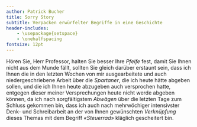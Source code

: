 ```yaml
---
author: Patrick Bucher
title: Sorry Story 
subtitle: Verpacken erwürfelter Begriffe in eine Geschichte
header-includes:
    - \usepackage{setspace}
    - \onehalfspacing
fontsize: 12pt
---
```

Hören Sie, Herr Professor, halten Sie besser Ihre _Pfeife_ fest, damit Sie
Ihnen nicht aus dem Munde fällt, sollten Sie gleich darüber erstaunt sein, dass
ich Ihnen die in den letzten Wochen von mir ausgearbeitete und auch
niedergeschriebene Arbeit über die _Spartaner_, die ich heute hätte abgeben
sollen, und die ich Ihnen heute abzugeben auch versprochen hatte, entgegen
dieser meiner Versprechungen heute nicht werde abgeben können, da ich nach
sorgfältigstem _Abwägen_ über die letzten Tage zum Schluss gekommen bin, dass
ich auch nach mehrwöchiger intensivster Denk- und Schreibarbeit an der von
Ihnen gewünschten _Verknüpfung_ dieses Themas mit dem Begriff _«Steuerrad»_
kläglich gescheitert bin.
